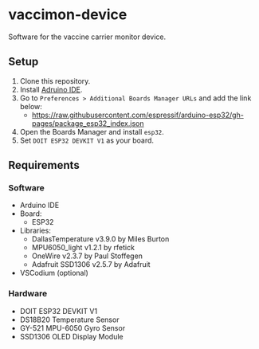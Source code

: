 # vaccimon-device
Software for the vaccine carrier monitor device.

## Setup
1. Clone this repository.
2. Install [Adruino IDE](https://www.arduino.cc/en/software).
3. Go to `Preferences > Additional Boards Manager URLs` and add the link below:
    * https://raw.githubusercontent.com/espressif/arduino-esp32/gh-pages/package_esp32_index.json
4. Open the Boards Manager and install `esp32`.
5. Set `DOIT ESP32 DEVKIT V1` as your board.


## Requirements
### Software
* Arduino IDE
* Board:
    * ESP32
* Libraries:
    * DallasTemperature v3.9.0 by Miles Burton
    * MPU6050_light v1.2.1 by rfetick
    * OneWire v2.3.7 by Paul Stoffegen
    * Adafruit SSD1306 v2.5.7 by Adafruit
* VSCodium (optional)

### Hardware
* DOIT ESP32 DEVKIT V1
* DS18B20 Temperature Sensor
* GY-521 MPU-6050 Gyro Sensor
* SSD1306 OLED Display Module
